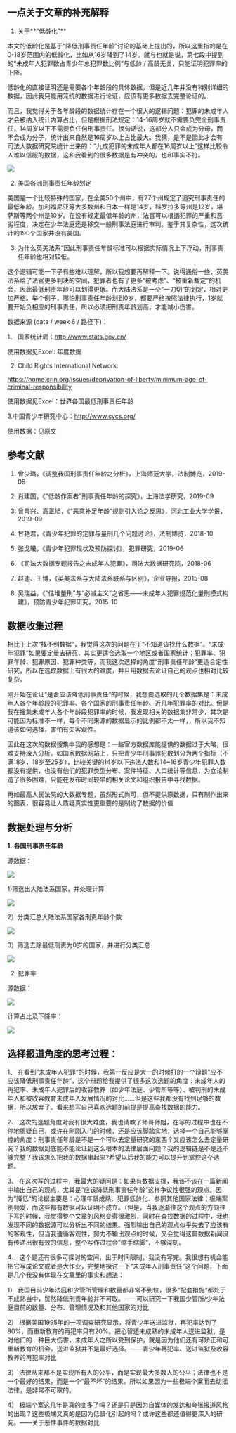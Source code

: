 ## 一点关于文章的补充解释

1. 关于**“低龄化”**

本文的低龄化是基于“降低刑事责任年龄”讨论的基础上提出的，所以这里指的是在0-18岁范围内的低龄化，比如从16岁降到了14岁。就与也就是说，第七段中提到的“未成年人犯罪数占青少年总犯罪数比例”与低龄 / 高龄无关，只能证明犯罪率的下降。

低龄化的直接证明还是需要各个年龄段的具体数据，但是近几年并没有特别详细的数据，因此我只能用笼统的数据进行论证，应该有更多数据去完整论证的。

而且，我觉得关于各年龄段的数据统计存在一个很大的逻辑问题：犯罪的未成年人才会被纳入统计内算占比，但是根据刑法规定：14-16周岁就不需要负完全刑事责任，14周岁以下不需要负任何刑事责任。换句话说，这部分人只会成为分母，而不会成为分子，统计出来自然是16周岁以上占比最大。我猜，是不是因此才会有司法大数据研究院统计出来的：“九成犯罪的未成年人都在16周岁以上”这样比较令人难以信服的数据，这和我看到的很多数据是有冲突的，也和事实不符。

![](images/6_p_1.png)

 

2. 美国各洲刑事责任年龄划定

美国是一个比较特殊的国家，在全美50个州中，有27个州规定了追究刑事责任的最低年龄。加利福尼亚等大多数州和日本一样是14岁，科罗拉多等州是12岁，堪萨斯等两个州是10岁。在没有规定最低年龄的州，法官可以根据犯罪的严重和恶劣程度，决定在少年法庭还是移交一般刑事法庭进行审判。鉴于其复杂性，这次统计的190个国家并没有美国。

 

3. 为什么英美法系“因此刑事责任年龄标准可以根据实际情况上下浮动，刑事责任年龄也相对较低。

这个逻辑可能一下子有些难以理解，所以我想要再解释一下。说得通俗一些，英美法系给了法官更多判决的空间，犯罪者也有了更多“被考虑”、“被重新裁定”的机会，因此最低刑责年龄可以划得更低。而大陆法系是一个“一刀切”的划定，相对更加严格。举个例子，哪怕刑事责任年龄划到0岁，都要严格按照法律执行，1岁就要开始负相应的刑事责任，所以必须把刑责年龄划高，才能减小伤害。

 

数据来源 (data / week 6 / 路径下)：

1、 国家统计局：http://www.stats.gov.cn/

使用数据见Excel: 年度数据

 

2. Child Rights International Network:

https://home.crin.org/issues/deprivation-of-liberty/minimum-age-of-criminal-responsibility

使用数据见Excel：世界各国最低刑事责任年龄

 

3.中国青少年研究中心：http://www.cycs.org/

使用数据：见原文

 

## 参考文献 

1. 曾少璐，《调整我国刑事责任年龄之分析》，上海师范大学，法制博览，2019-09

2. 肖建国，《“低龄作案者”刑事责任年龄的探究》，上海法学研究，2019-09

3. 曾粤兴、高正旭，《“恶意补足年龄”规则引入论之反思》，河北工业大学学报，2019-09

4. 甘艳君，《青少年犯罪的定罪与量刑几个问题讨论》，法制博览，2018-10

5. 张戈曦，《青少年犯罪现状及预防探讨》，犯罪研究，2019-06

6. 《司法大数据专题报告之未成年人犯罪》，司法大数据研究院，2018-06

7. 赵迪、王博，《英美法系与大陆法系联系与区别》，企业导报，2015-08

8. 吴瑞益，《“估堆量刑”与“必减主义”之省思——未成年人犯罪规范化量刑模式构建》，预防青少年犯罪研究，2015-10

 

## 数据收集过程

相比于上次“找不到数据”，我觉得这次的问题在于“不知道该找什么数据”。“未成年犯罪”如果要定量去研究，其实更适合选取一个地区或者国家统计：犯罪率、犯罪年龄、犯罪原因、犯罪种类等，而我这次选择的角度“刑事责任年龄”更适合定性研究，所以在选取数据上有很大的难度，并且用数据去论证自己的观点也相对比较复杂。

 

刚开始在论证“是否应该降低刑事责任”的时候，我想要选取的几个数据集是：未成年人各个年龄段的犯罪率、各个国家的刑事责任年龄、近几年犯罪率的对比。但是我在搜集未成年人各个年龄段犯罪率的时候，我发现相关的数据集非常少，其次是可能因为标准不一样，每个不同来源的数据显示的比例都不太一样，，所以我不知道该如何选择，害怕有失客观性。

 

因此在这次的数据搜集中我的感想是：一些官方数据库能提供的数据过于大略，很难支持深入分析。如国家数据网站上，只把青少年刑事罪犯数划分为两个指标（不满18岁，18岁至25岁），比较关键的14岁以下违法人数和14~16岁青少年犯罪人数都没有提供，也没有他们的犯罪类型分布、案件特征、人口统计等信息，为立论制造了很多困难，只能在发布时间较早的相关论文和组织报告中寻找数据。

再如最高人民法院的大数据专题，虽然形式尚可，但不提供原数据，只有制作出来的图表，很容易让人质疑真实性更重要的是制约了数据的价值 

 

## 数据处理与分析

**1.**   **各国刑事责任年龄**

源数据：

![](images/6_p_2.png)

 

1)筛选出大陆法系国家，并处理计算

![](images/6_p_3.png)


















2）分类汇总大陆法系国家各刑责年龄个数

![](images/6_p_4.png)

3）筛选去除最低刑责为0岁的国家，并进行分类汇总

![](images/6_p_5.png)

2. 犯罪率

源数据：

![](images/6_p_6.png)

 

计算占比及下降率：

 

![](images/6_p_7.png)

 

## 选择报道角度的思考过程：

1、 在看到”未成年人犯罪“的时候，我第一反应是大一的时候打的一个辩题”应不应该降低刑事责任年龄“，这个辩题给我提供了很多这次选题的角度：未成年人的再犯率、未成年人犯罪后的收容教养（如少年法庭、少管所等等）、被判刑的未成年人和被收容教育未成年人发展情况的对比……但是这些我都没有找到足够的数据，所以放弃了。看来想写自己喜欢选题的前提是提高查找数据的能力。 

2、 这次的选题角度对我有很大难度，我也请教了师哥师姐，在写的过程中也在不停地质疑自己，或许在刚刚入门的时候，还是应该脚踏实地，选择一个自己能够掌控的角度：刑事责任年龄是不是一个可以去定量研究的东西？又应该怎么去定量研究？我的数据到底能不能论证到这么根本的法律层面问题？我的逻辑链是不是还不够完整？我该怎么把我的数据串起来?希望以后我的能力可以提升到掌控这个选题。

3、 在这次写的过程中，我最大的疑问是：如果有数据支撑，我该不该在一篇新闻中输出自己的观点，尤其是“应该降低刑事责任年龄“这样争议性很强的观点。因为”降低“的论据主要是：心理年龄成熟、犯罪低龄化、参照其他国家法律；极端案例频发，而这些都有数据可以证明不成立。（但是，当我逐渐往这个观点的方向往下写的时候，我觉得整个文章的风格变得很激烈，同时在查找数据的过程中，我也发现不同的数据源可以分析出不同的结果。强烈输出自己的观点似乎失去了应该有的客观性，但当我遵循客观性，努力不输出观点的时候，又会觉得这篇数据新闻没有传递出很有效的信息，整个写作过程会”缩手缩脚“，不够深刻。

4、 这个题还有很多可探讨的空间，出于时间限制，我没有写完。我很想有机会能把它写成论文或者是大作业，完整地探讨一下“未成年人刑事责任“这个问题，下面是几个我没有体现在文章里的事实和想法：

1） 我国目前少年法庭和少管所管理和数量都非常不到位，很多“配套措施“都处于不成熟当中，贸然降低刑责年龄并不可取。——可以研究一下我国少管所/少年法庭目前的数量、分布、管理情况及和其他国家的对比

2） 根据美国1995年的一项调查研究显示，将青少年送进监狱，再犯率达到了80%，而重新教育的再犯率只有20%。把心智还未成熟的未成年人送进监狱，是对他们的一种巨大伤害，未成年人之所以受到保护，就是因为他们还有可矫正和可重新教育的机会，送进监狱并不是最好选择。——青少年再犯率、送进监狱及收容教养的再犯率对比

3） 法律从来都不是实现所有人的公平，而是实现最大多数人的公平；法律也不是一个最好的结果，而是一个“最不坏“的结果。所以如果因为一些极端个案而去动摇法律，是非常不可取的。

4） 极端个案这几年是真的变多了吗？还是只是因为自媒体的发达和夸张报道风格的出现？这些极端又真的是因为低龄化引起的吗？或许这些都还值得更深入的研究。——关于恶性事件的数据对比